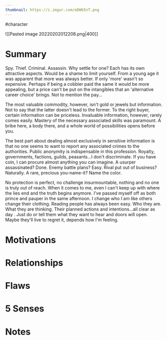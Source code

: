 ```yaml
---
thumbnail: https://i.imgur.com/eDWb5nT.png
---
```


#character 

![[Pasted image 20220202012208.png|400]]
# Summary
Spy. Thief. Criminal. Assassin. Why settle for one? Each has its own attractive aspects. Would be a shame to limit yourself. From a young age it was apparent that more was always better. If only 'more' wasn't so expensive. Perhaps if being a cobbler paid the same it would be more appealing, but a price can't be put on the intangibles that an 'alternative career choice' brings. Not to mention the pay...

The most valuable commodity, however, isn't gold or jewels but information. Not to say that the latter doesn't lead to the former. To the right buyer, certain information can be priceless. Invaluable information, however, rarely comes easily. Mastery of the necessary associated skills was paramount. A bribe here, a body there, and a whole world of possibilities opens before you.

The best part about dealing almost exclusively in sensitive information is that no one seems to want to report any associated crimes to the authorities. Public anonymity is indispensable in this profession. Royalty, governments, factions, guilds, peasants...I don't discriminate. If you have coin, I can procure almost anything you can imagine. A usurper assassinated? Done. Enemy battle plans? Easy. Rival put out of business? Naturally. A rare, precious you-name-it? Name the color.

No protection is perfect, no challenge insurmountable, nothing and no one is truly out of reach. When it comes to me, even I can't keep up with where the lies end and the truth begins anymore. I've passed myself off as both prince and pauper in the same afternoon. I change who I am like others change their clothing. Reading people has always been easy. Who they are. What they are thinking. Their planned actions and intentions...all clear as day . Just do or tell them what they want to hear and doors will open. Maybe they'll live to regret it, depends how I'm feeling.

# Motivations
# Relationships
# Flaws
# 5 Senses
# Notes

